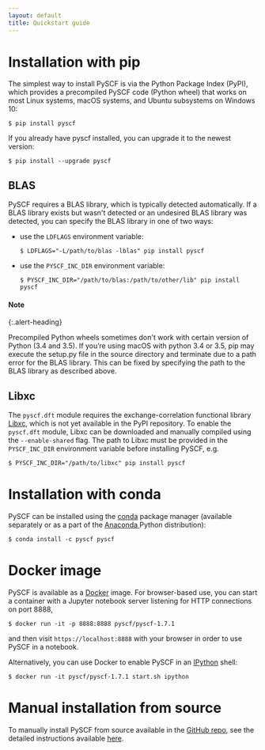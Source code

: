 ```yaml
---
layout: default
title: Quickstart guide
---
```

# Installation with pip

The simplest way to install PySCF is via the Python Package Index (PyPI),
which provides a precompiled PySCF code (Python wheel) that works on most
Linux systems, macOS systems, and Ubuntu subsystems on Windows 10:
``` shell
$ pip install pyscf
```
If you already have pyscf installed, you can upgrade it to the newest
version:
``` shell
$ pip install --upgrade pyscf
```

## BLAS

PySCF requires a BLAS library, which is typically detected automatically. If a
BLAS library exists but wasn't detected or an undesired BLAS library was
detected, you can specify the BLAS library in one of two ways:
- use the `LDFLAGS` environment variable: 
  ``` shell
  $ LDFLAGS="-L/path/to/blas -lblas" pip install pyscf
  ```
- use the `PYSCF_INC_DIR` environment variable:
  ``` shell
  $ PYSCF_INC_DIR="/path/to/blas:/path/to/other/lib" pip install pyscf
  ```

<div class="alert alert-warning" role="alert" markdown="1">

#### Note
{:.alert-heading} 

Precompiled Python wheels sometimes don't work with certain version of Python
(3.4 and 3.5). If you’re using macOS with python 3.4 or 3.5, pip may execute the
setup.py file in the source directory and terminate due to a path error for the
BLAS library. This can be fixed by specifying the path to the BLAS library
as described above.

</div>

## Libxc

The `pyscf.dft` module requires the exchange-correlation functional library
[Libxc](https://tddft.org/programs/libxc/), which is not yet available in the
PyPI repository.  To enable the `pyscf.dft` module, Libxc can be downloaded and
manually compiled using the `--enable-shared` flag.  The path to Libxc must be
provided in the `PYSCF_INC_DIR` environment variable before installing PySCF, e.g.
``` shell
$ PYSCF_INC_DIR="/path/to/libxc" pip install pyscf 
``` 

# Installation with conda

PySCF can be installed using the <a href="https://conda.io/en/latest/">conda</a> package manager
(available separately or as a part of the <a href="https://www.anaconda.com/distribution/">Anaconda </a>
Python distribution):
``` shell
$ conda install -c pyscf pyscf
```

# Docker image

PySCF is available as a [Docker](https://www.docker.com/get-started) image.  For
browser-based use, you can start a container with a Jupyter notebook server
listening for HTTP connections on port 8888,
``` shell
$ docker run -it -p 8888:8888 pyscf/pyscf-1.7.1
```
and then visit `https://localhost:8888` with your browser in order to use PySCF
in a notebook.

Alternatively, you can use Docker to enable PySCF in an
[IPython](https://ipython.org/) shell:
``` shell
$ docker run -it pyscf/pyscf-1.7.1 start.sh ipython
``` 

# Manual installation from source

To manually install PySCF from source available in the [GitHub
repo](https://github.com/pyscf/pyscf), see the detailed instructions available
[here](http://pyscf.github.io/pyscf/install.html#manual-installation-from-github-repo).
